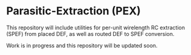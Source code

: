 # Parasitic-Extraction (PEX)

This repository will include utilities for per-unit wirelength RC extraction (SPEF) from placed DEF, as well as routed DEF to SPEF
conversion. 

Work is in progress and this repository will be updated soon.
